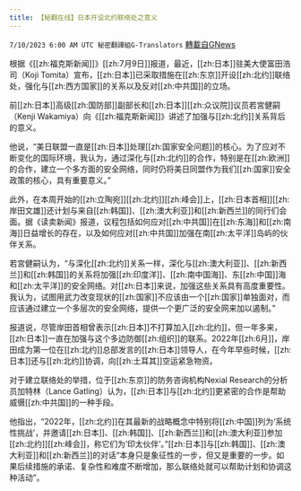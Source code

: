 ```yaml
---
title: 【秘翻在线】日本开设北约联络处之意义
---
```

`7/10/2023 6:00 AM UTC 秘密翻譯組G-Translators` [轉載自GNews](https://gnews.org/articles/1448409)

根据《[[zh:福克斯新闻]]》[[zh:7月9日]]报道，最近，[[zh:日本]]驻美大使富田浩司（Koji Tomita）宣布，[[zh:日本]]已采取措施在[[zh:东京]]开设[[zh:北约]]联络处，强化与[[zh:西方国家]]的关系以及反对[[zh:中共国]]的立场。

前[[zh:日本]]高级[[zh:国防部]]副部长和[[zh:日本]][[zh:众议院]]议员若宮健嗣（Kenji Wakamiya）向《[[zh:福克斯新闻]]》讲述了加强与[[zh:北约]]关系背后的意义。

他说，“美日联盟一直是[[zh:日本]]处理[[zh:国家安全问题]]的核心。为了应对不断变化的国际环境，我认为，通过深化与[[zh:北约]]的合作，特别是在[[zh:欧洲]]的合作，建立一个多方面的安全网络，同时仍将美日同盟作为我们[[zh:国家]]安全政策的核心，具有重要意义。”

此外，在本周开始的[[zh:立陶宛]][[zh:北约]][[zh:峰会]]上，[[zh:日本首相]][[zh:岸田文雄]]还计划与来自[[zh:韩国]]、[[zh:澳大利亚]]和[[zh:新西兰]]的同行们会面。据《读卖新闻》报道，议程包括如何应对[[zh:中共国]]在[[zh:东海]]和[[zh:南海]]日益增长的存在，以及如何应对[[zh:中共国]]加强在南[[zh:太平洋]]岛屿的伙伴关系。

若宮健嗣认为，“与深化[[zh:北约]]关系一样，深化与[[zh:澳大利亚]]、[[zh:新西兰]]和[[zh:韩国]]的关系将加强[[zh:印度洋]]、[[zh:南中国海]]、东[[zh:中国]]海和[[zh:太平洋]]的安全网络。对[[zh:日本]]来说，加强这些关系具有高度重要性。我认为，试图用武力改变现状的[[zh:国家]]不应该由一个[[zh:国家]]单独面对，而应该通过建立一个多层次的安全网络，提供一个更广泛的安全网来加以遏制。”

报道说，尽管岸田首相曾表示[[zh:日本]]不打算加入[[zh:北约]]，但一年多来，[[zh:日本]]一直在加强与这个多边防御[[zh:组织]]的联系。2022年[[zh:6月]]，岸田成为第一位在[[zh:北约]]总部发言的[[zh:日本]]领导人，在今年早些时候，[[zh:日本]]还与[[zh:北约]]协调，向[[zh:土耳其]]空运紧急物资。

对于建立联络处的举措，位于[[zh:东京]]的防务咨询机构Nexial Research的分析员加特林（Lance Gatling）认为，[[zh:日本]]与[[zh:北约]]更紧密的合作是帮助威慑[[zh:中共国]]的一种手段。

他指出，“2022年，[[zh:北约]]在其最新的战略概念中特别将[[zh:中国]]列为‘系统性挑战’，并邀请[[zh:日本]]、[[zh:韩国]]、[[zh:新西兰]]和[[zh:澳大利亚]]参加[[zh:北约]][[zh:峰会]]，称它们为‘印太伙伴’。”[[zh:日本]]与[[zh:韩国]]、[[zh:澳大利亚]]和[[zh:新西兰]]的对话“本身只是象征性的一步，但又是重要的一步。如果后续措施的承诺、复杂性和难度不断增加，那么联络处就可以帮助计划和协调这种活动”。
